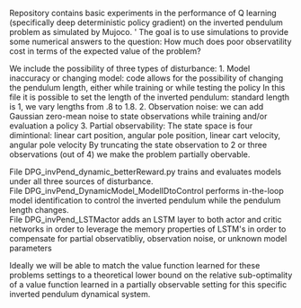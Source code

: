 Repository contains basic experiments in the performance of Q learning (specifically deep deterministic policy gradient) on the inverted pendulum problem as simulated by Mujoco.  '
The goal is to use simulations to provide some numerical answers to the question: How much does poor observatility cost in terms of the expected value of the problem? 

We include the possibility of three types of disturbance:
    1. Model inaccuracy or changing model: code allows for the possibility of changing the pendulum length, either while training or while testing the policy
        In this file it is possible to set the length of the inverted pendulum: standard length is 1, we vary lengths from .8 to 1.8.
    2. Observation noise: we can add Gaussian zero-mean noise to state observations while training and/or evaluation a policy
    3. Partial observability: The state space is four dimintional: linear cart position, angular pole position, linear cart velocity, angular pole velocity
        By truncating the state observation to 2 or three observations (out of 4) we make the problem partially obervable.  

File DPG_invPend_dynamic_betterReward.py trains and evaluates models under all three sources of disturbance.  
File DPG_invPend_DynamicModel_ModelIDtoControl performs in-the-loop model identification to control the inverted pendulum while the pendulum length changes.  
File DPG_invPend_LSTMactor adds an LSTM layer to both actor and critic networks in order to leverage the memory properties of LSTM's in order to compensate for partial observatibliy, observation noise, or unknown model parameters

Ideally we will be able to match the value function learned for these problems settings to a theoretical lower bound on the relative sub-optimality of a value function learned in a partially observable setting for this specific inverted pendulum dynamical system.
